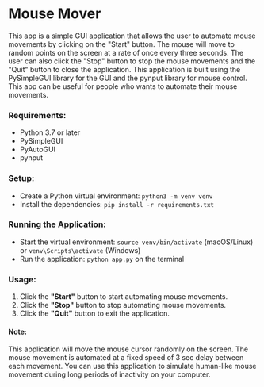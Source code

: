 # Mouse Mover
This app is a simple GUI application that allows the user to automate mouse movements by clicking on the "Start" button. The mouse will move to random points on the screen at a rate of once every three seconds. The user can also click the "Stop" button to stop the mouse movements and the "Quit" button to close the application. This application is built using the PySimpleGUI library for the GUI and the pynput library for mouse control. This app can be useful for people who wants to automate their mouse movements.


### Requirements:
- Python 3.7 or later
- PySimpleGUI
- PyAutoGUI
- pynput

### Setup:
- Create a Python virtual environment: `python3 -m venv venv`
- Install the dependencies: `pip install -r requirements.txt`

### Running the Application:
- Start the virtual environment: `source venv/bin/activate` (macOS/Linux) or `venv\Scripts\activate` (Windows)
- Run the application: `python app.py` on the terminal

### Usage:
1. Click the **"Start"** button to start automating mouse movements.
2. Click the **"Stop"** button to stop automating mouse movements.
3. Click the **"Quit"** button to exit the application.

#### Note:
This application will move the mouse cursor randomly on the screen.
The mouse movement is automated at a fixed speed of 3 sec delay between each movement.
You can use this application to simulate human-like mouse movement during long periods of inactivity on your computer.